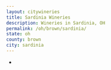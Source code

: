 ```yaml
---
layout: citywineries
title: Sardinia Wineries
description: Wineries in Sardinia, OH
permalink: /oh/brown/sardinia/
state: oh
county: brown
city: sardinia
---
```

-
